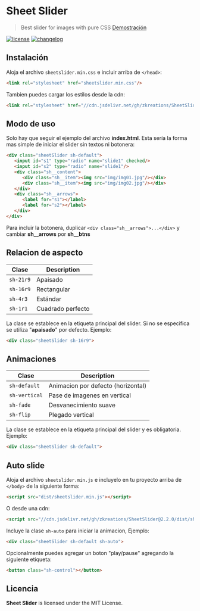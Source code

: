 # Sheet Slider

> Best slider for images with pure CSS [Demostración](http://zkreations.github.io/SheetSlider/)

[![license][license-img]][license-url]
[![changelog][changelog-img]][changelog-url]

## Instalación

Aloja el archivo `sheetslider.min.css` e incluir arriba de `</head>`:

```html
<link rel="stylesheet" href="sheetslider.min.css"/>
```

Tambien puedes cargar los estilos desde la cdn:

```html
<link rel="stylesheet" href="//cdn.jsdelivr.net/gh/zkreations/SheetSlider@2.2.0/dist/sheetslider.min.css"/>
```

## Modo de uso

Solo hay que seguir el ejemplo del archivo **index.html**. Esta sería la forma mas simple de iniciar el slider sin textos ni botonera:

```html
<div class="sheetSlider sh-default">
   <input id="s1" type="radio" name="slide1" checked/> 
   <input id="s2" type="radio" name="slide1"/>
   <div class="sh__content">
      <div class="sh__item"><img src="img/img01.jpg"/></div>
      <div class="sh__item"><img src="img/img02.jpg"/></div>
   </div>
   <div class="sh__arrows">
      <label for="s1"></label>
      <label for="s2"></label>
   </div>
</div>
```

Para incluir la botonera, duplicar `<div class="sh__arrows">...</div>` y cambiar **sh__arrows** por **sh__btns**

## Relacion de aspecto

| Clase        |  Description | 
| ------------ | ----------------------------------- |
| `sh-21r9`    | Apaisado |
| `sh-16r9`    | Rectangular |
| `sh-4r3`     | Estándar |
| `sh-1r1`     | Cuadrado perfecto |

La clase se establece en la etiqueta principal del slider. Si no se especifica se utiliza "**apaisado**" por defecto. Ejemplo:

```html
<div class="sheetSlider sh-16r9">
```

## Animaciones

| Clase              |  Description | 
| ------------------ | ----------------------------------- |
| `sh-default`       | Animacion por defecto (horizontal) |
| `sh-vertical`      | Pase de imagenes en vertical |
| `sh-fade`          | Desvanecimiento suave |
| `sh-flip`          | Plegado vertical |


La clase se establece en la etiqueta principal del slider y es obligatoria. Ejemplo:

```html
<div class="sheetSlider sh-default">
```

## Auto slide

Aloja el archivo `sheetslider.min.js` e incluyelo en tu proyecto arriba de `</body>` de la siguiente forma:

```html
<script src="dist/sheetslider.min.js"></script>
```

O desde una cdn:

```html
<script src="//cdn.jsdelivr.net/gh/zkreations/SheetSlider@2.2.0/dist/sheetslider.min.js"></script>
```

Incluye la clase `sh-auto` para iniciar la animacion, Ejemplo:

```html
<div class="sheetSlider sh-default sh-auto">
```

Opcionalmente puedes agregar un boton "play/pause" agregando la siguiente etiqueta:

```html
<button class="sh-control"></button>  
```

## Licencia

**Sheet Slider** is licensed under the MIT License.

[changelog-img]: https://img.shields.io/badge/changelog-md-blue.svg?style=flat-square
[changelog-url]: changelog.md
[license-img]: https://img.shields.io/npm/l/normalize.css.svg?style=flat-square
[license-url]: LICENSE